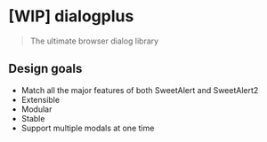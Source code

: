 # [WIP] dialogplus

> The ultimate browser dialog library

## Design goals
- Match all the major features of both SweetAlert and SweetAlert2
- Extensible
- Modular
- Stable
- Support multiple modals at one time
